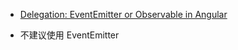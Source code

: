 

- [Delegation: EventEmitter or Observable in Angular](https://stackoverflow.com/questions/34376854/delegation-eventemitter-or-observable-in-angular/35568924#35568924)


- 不建议使用 EventEmitter
